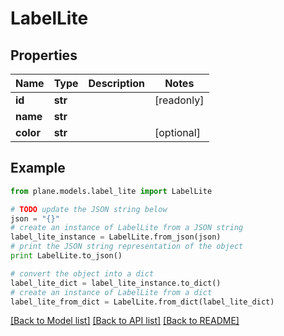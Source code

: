 # LabelLite


## Properties
Name | Type | Description | Notes
------------ | ------------- | ------------- | -------------
**id** | **str** |  | [readonly] 
**name** | **str** |  | 
**color** | **str** |  | [optional] 

## Example

```python
from plane.models.label_lite import LabelLite

# TODO update the JSON string below
json = "{}"
# create an instance of LabelLite from a JSON string
label_lite_instance = LabelLite.from_json(json)
# print the JSON string representation of the object
print LabelLite.to_json()

# convert the object into a dict
label_lite_dict = label_lite_instance.to_dict()
# create an instance of LabelLite from a dict
label_lite_from_dict = LabelLite.from_dict(label_lite_dict)
```
[[Back to Model list]](../README.md#documentation-for-models) [[Back to API list]](../README.md#documentation-for-api-endpoints) [[Back to README]](../README.md)


